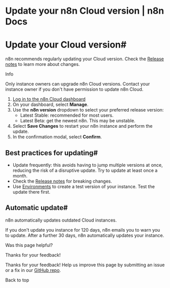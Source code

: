 # Update your n8n Cloud version | n8n Docs

[ ](https://github.com/n8n-io/n8n-docs/edit/main/docs/manage-cloud/update-cloud-version.md "Edit this page")

# Update your Cloud version#

n8n recommends regularly updating your Cloud version. Check the [Release notes](../../release-notes/) to learn more about changes.

Info

Only instance owners can upgrade n8n Cloud versions. Contact your instance owner if you don't have permission to update n8n Cloud.

  1. [Log in to the n8n Cloud dashboard](https://app.n8n.cloud/manage)
  2. On your dashboard, select **Manage**.
  3. Use the **n8n version** dropdown to select your preferred release version: 
     * Latest Stable: recommended for most users.
     * Latest Beta: get the newest n8n. This may be unstable.
  4. Select **Save Changes** to restart your n8n instance and perform the update. 
  5. In the confirmation modal, select **Confirm**.

## Best practices for updating#

  * Update frequently: this avoids having to jump multiple versions at once, reducing the risk of a disruptive update. Try to update at least once a month.
  * Check the [Release notes](../../release-notes/) for breaking changes.
  * Use [Environments](../../source-control-environments/) to create a test version of your instance. Test the update there first.

## Automatic update#

n8n automatically updates outdated Cloud instances. 

If you don't update you instance for 120 days, n8n emails you to warn you to update. After a further 30 days, n8n automatically updates your instance.

Was this page helpful? 

Thanks for your feedback! 

Thanks for your feedback! Help us improve this page by submitting an issue or a fix in our [GitHub repo](https://github.com/n8n-io/n8n-docs). 

Back to top